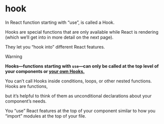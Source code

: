 # hook

In React function starting with “use”, is called a Hook.

Hooks are special functions that are only available while React is rendering (which we’ll get into in more detail on the next page). 

They let you “hook into” different React features.

> [!WARNING]
> **Hooks—functions starting with `use`—can only be called at the top level of your components or [your own Hooks.](https://react.dev/learn/reusing-logic-with-custom-hooks)** 
> 
> You can’t call Hooks inside conditions, loops, or other nested functions. Hooks are functions,
> 
> but it’s helpful to think of them as unconditional declarations about your component’s needs. 
> 
> You “use” React features at the top of your component similar to how you “import” modules at the top of your file.
